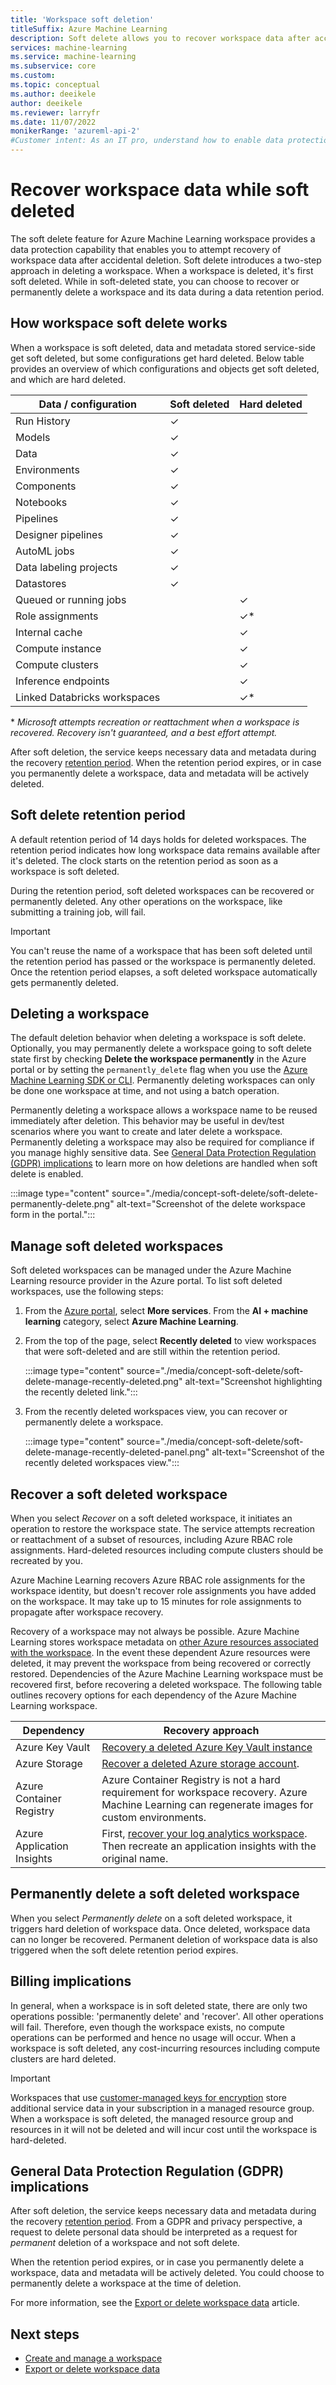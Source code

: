 ```yaml
---
title: 'Workspace soft deletion'
titleSuffix: Azure Machine Learning
description: Soft delete allows you to recover workspace data after accidental deletion 
services: machine-learning
ms.service: machine-learning
ms.subservice: core
ms.custom: 
ms.topic: conceptual
ms.author: deeikele
author: deeikele
ms.reviewer: larryfr
ms.date: 11/07/2022
monikerRange: 'azureml-api-2'
#Customer intent: As an IT pro, understand how to enable data protection capabilities, to protect against accidental deletion.
---
```


# Recover workspace data while soft deleted

The soft delete feature for Azure Machine Learning workspace provides a data protection capability that enables you to attempt recovery of workspace data after accidental deletion. Soft delete introduces a two-step approach in deleting a workspace. When a workspace is deleted, it's first soft deleted. While in soft-deleted state, you can choose to recover or permanently delete a workspace and its data during a data retention period.

## How workspace soft delete works

When a workspace is soft deleted, data and metadata stored service-side get soft deleted, but some configurations get hard deleted. Below table provides an overview of which configurations and objects get soft deleted, and which are hard deleted.

Data / configuration | Soft deleted | Hard deleted
---|---|---
Run History | ✓ | 
Models | ✓ | 
Data | ✓ | 
Environments | ✓ | 
Components | ✓ |
Notebooks | ✓ | 
Pipelines | ✓ |
Designer pipelines | ✓ | 
AutoML jobs | ✓ |
Data labeling projects | ✓ | 
Datastores | ✓ | 
Queued or running jobs | | ✓
Role assignments | | ✓*
Internal cache | | ✓ 
Compute instance |  | ✓ 
Compute clusters |  | ✓ 
Inference endpoints | | ✓ 
Linked Databricks workspaces | | ✓*

\* *Microsoft attempts recreation or reattachment when a workspace is recovered. Recovery isn't guaranteed, and a best effort attempt.*

After soft deletion, the service keeps necessary data and metadata during the recovery [retention period](#soft-delete-retention-period). When the retention period expires, or in case you permanently delete a workspace, data and metadata will be actively deleted.

## Soft delete retention period

A default retention period of 14 days holds for deleted workspaces. The retention period indicates how long workspace data remains available after it's deleted. The clock starts on the retention period as soon as a workspace is soft deleted.

During the retention period, soft deleted workspaces can be recovered or permanently deleted. Any other operations on the workspace, like submitting a training job, will fail. 

> [!IMPORTANT]    
> You can't reuse the name of a workspace that has been soft deleted until the retention period has passed or the workspace is permanently deleted. Once the retention period elapses, a soft deleted workspace automatically gets permanently deleted.

## Deleting a workspace

The default deletion behavior when deleting a workspace is soft delete. Optionally, you may permanently delete a workspace going to soft delete state first by checking __Delete the workspace permanently__ in the Azure portal or by setting the `permanently_delete` flag when you use the [Azure Machine Learning SDK or CLI](../../python/api/azure-ai-ml/azure.ai.ml.operations.workspaceoperations.md#azure-ai-ml-operations-workspaceoperations-begin-delete). Permanently deleting workspaces can only be done one workspace at time, and not using a batch operation.

Permanently deleting a workspace allows a workspace name to be reused immediately after deletion. This behavior may be useful in dev/test scenarios where you want to create and later delete a workspace. Permanently deleting a workspace may also be required for compliance if you manage highly sensitive data. See [General Data Protection Regulation (GDPR) implications](#general-data-protection-regulation-gdpr-implications) to learn more on how deletions are handled when soft delete is enabled.

:::image type="content" source="./media/concept-soft-delete/soft-delete-permanently-delete.png" alt-text="Screenshot of the delete workspace form in the portal.":::

## Manage soft deleted workspaces

Soft deleted workspaces can be managed under the Azure Machine Learning resource provider in the Azure portal. To list soft deleted workspaces, use the following steps:

1. From the [Azure portal](https://portal.azure.com), select __More services__.  From the __AI + machine learning__ category, select __Azure Machine Learning__.
1. From the top of the page, select __Recently deleted__ to view workspaces that were soft-deleted and are still within the retention period.

    :::image type="content" source="./media/concept-soft-delete/soft-delete-manage-recently-deleted.png" alt-text="Screenshot highlighting the recently deleted link.":::

1. From the recently deleted workspaces view, you can recover or permanently delete a workspace.

    :::image type="content" source="./media/concept-soft-delete/soft-delete-manage-recently-deleted-panel.png" alt-text="Screenshot of the recently deleted workspaces view.":::

## Recover a soft deleted workspace

When you select *Recover* on a soft deleted workspace, it initiates an operation to restore the workspace state. The service attempts recreation or reattachment of a subset of resources, including Azure RBAC role assignments. Hard-deleted resources including compute clusters should be recreated by you.

Azure Machine Learning recovers Azure RBAC role assignments for the workspace identity, but doesn't recover role assignments you have added on the workspace. It may take up to 15 minutes for role assignments to propagate after workspace recovery.

Recovery of a workspace may not always be possible. Azure Machine Learning stores workspace metadata on [other Azure resources associated with the workspace](concept-workspace.md#associated-resources). In the event these dependent Azure resources were deleted, it may prevent the workspace from being recovered or correctly restored. Dependencies of the Azure Machine Learning workspace must be recovered first, before recovering a deleted workspace. The following table outlines recovery options for each dependency of the Azure Machine Learning workspace.

|Dependency|Recovery approach|
|---|---|
|Azure Key Vault| [Recovery a deleted Azure Key Vault instance](../key-vault/general/soft-delete-overview.md) |
|Azure Storage|[Recover a deleted Azure storage account](../storage/common/storage-account-recover.md).|
|Azure Container Registry|Azure Container Registry is not a hard requirement for workspace recovery. Azure Machine Learning can regenerate images for custom environments.|
|Azure Application Insights| First, [recover your log analytics workspace](../azure-monitor/logs/delete-workspace.md). Then recreate an application insights with the original name.|

## Permanently delete a soft deleted workspace

When you select *Permanently delete* on a soft deleted workspace, it triggers hard deletion of workspace data. Once deleted, workspace data can no longer be recovered. Permanent deletion of workspace data is also triggered when the soft delete retention period expires.

## Billing implications

In general, when a workspace is in soft deleted state, there are only two operations possible: 'permanently delete' and 'recover'. All other operations will fail. Therefore, even though the workspace exists, no compute operations can be performed and hence no usage will occur. When a workspace is soft deleted, any cost-incurring resources including compute clusters are hard deleted.

> [!IMPORTANT]    
> Workspaces that use [customer-managed keys for encryption](concept-data-encryption.md) store additional service data in your subscription in a managed resource group. When a workspace is soft deleted, the managed resource group and resources in it will not be deleted and will incur cost until the workspace is hard-deleted.

## General Data Protection Regulation (GDPR) implications

After soft deletion, the service keeps necessary data and metadata during the recovery [retention period](#soft-delete-retention-period). From a GDPR and privacy perspective, a request to delete personal data should be interpreted as a request for *permanent* deletion of a workspace and not soft delete.

When the retention period expires, or in case you permanently delete a workspace, data and metadata will be actively deleted. You could choose to permanently delete a workspace at the time of deletion.

For more information, see the [Export or delete workspace data](how-to-export-delete-data.md) article.

## Next steps

+ [Create and manage a workspace](how-to-manage-workspace.md)
+ [Export or delete workspace data](how-to-export-delete-data.md)
